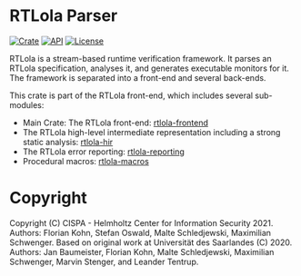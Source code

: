 # RTLola Parser
[![Crate](https://img.shields.io/crates/v/rtlola-parser.svg)](https://crates.io/crates/rtlola-parser)
[![API](https://docs.rs/rtlola-parser/badge.svg)](https://docs.rs/rtlola-parser)
[![License](https://img.shields.io/crates/l/rtlola-parser)](https://crates.io/crates/rtlola-parser)

RTLola is a stream-based runtime verification framework.  It parses an RTLola specification, analyses it, and generates executable monitors for it.
The framework is separated into a front-end and several back-ends.

This crate is part of the RTLola front-end, which includes several sub-modules:
* Main Crate: The RTLola front-end: [rtlola-frontend](https://crates.io/crates/rtlola-frontend) 
* The RTLola high-level intermediate representation including a strong static analysis: [rtlola-hir](https://crates.io/crates/rtlola-hir)
* The RTLola error reporting: [rtlola-reporting](https://crates.io/crates/rtlola-reporting)
* Procedural macros: [rtlola-macros](https://crates.io/crates/rtlola-macros)

# Copyright

Copyright (C) CISPA - Helmholtz Center for Information Security 2021.  Authors: Florian Kohn, Stefan Oswald, Malte Schledjewski, Maximilian Schwenger.
Based on original work at Universität des Saarlandes (C) 2020.  Authors: Jan Baumeister, Florian Kohn, Malte Schledjewski, Maximilian Schwenger, Marvin Stenger, and Leander Tentrup.


